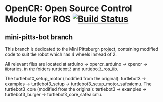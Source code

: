 # OpenCR: Open Source Control Module for ROS [![Build Status](https://travis-ci.org/ROBOTIS-GIT/OpenCR.svg?branch=master)](https://travis-ci.org/ROBOTIS-GIT/OpenCR/)

## mini-pitts-bot branch

This branch is dedicated to the Mini Pittsburgh project, containing modified code to suit the robot which has 4 wheels instead of 2.

All relevant files are located at arduino -> opencr_arduino -> opencr -> libraries, in the folders turtlebot3 and turtlebot3_ros_lib.

The turtlebot3_setup_motor (modified from the original): turtlebot3 -> examples -> turtlebot3_setup -> turtlebot3_setup_motor_safeaicmu.
The turtlebot3_core (modified from the original): turtlebot3 -> examples -> turtlebot3_burger -> turtlebot3_core_safeaicmu.
